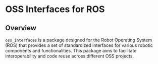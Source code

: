 # OSS Interfaces for ROS

## Overview
`oss_interfaces` is a package designed for the Robot Operating System (ROS) that provides a set of standardized interfaces for various robotic components and functionalities. This package aims to facilitate interoperability and code reuse across different OSS projects.
